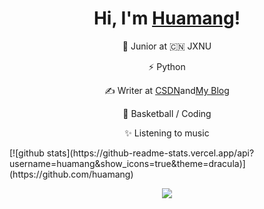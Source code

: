<h1 align="center">Hi, I'm <a href="https://huamanggg.cn/">Huamang</a>!</h1> 
<div align="center"> 
<p >🍻 Junior at 🇨🇳 JXNU</p>
<p >⚡  Python</p>
<p align="center"> ✍️ Writer at <a href="https://blog.csdn.net/m0_51078229?spm=1000.2115.3001.5343">CSDN</a>and<a href="https://huamanggg.cn/">My Blog</a></p>
<p align="center"> 🏃 Basketball / Coding</p>
<p align="center">✨ Listening to music </p>
</div>
[![github stats](https://github-readme-stats.vercel.app/api?username=huamang&show_icons=true&theme=dracula)](https://github.com/huamang)
<p align="center">
  <a href="https://github.com/huamang"><img src="https://github-readme-stats.vercel.app/api?username=huamang&show_icons=true&theme=dracula"></a>
</p>
